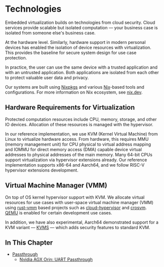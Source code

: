 <!--
    Copyright 2022-2023 TII (SSRC) and the Ghaf contributors
    SPDX-License-Identifier: CC-BY-SA-4.0
-->

# Technologies

Embedded virtualization builds on technologies from cloud security. Cloud services provide scalable but isolated computation — your business case is isolated from someone else's business case.

At the hardware level. Similarly, hardware support in modern personal devices has enabled the isolation of device resources with virtualization. This provides the baseline for secure system design for use case protection.

In practice, the user can use the same device with a trusted application and with an untrusted application. Both applications are isolated from each other to protect valuable user data and privacy.

Our systems are built using [Nixpkgs](https://github.com/NixOS/nixpkgs) and various [Nix](https://nixos.org/guides/nix-language.html)-based tools and configurations. For more information on Nix ecosystem, see [nix.dev](https://nix.dev/).


## Hardware Requirements for Virtualization

Protected computation resources include CPU, memory, storage, and other IO devices. Allocation of these resources is managed with the hypervisor.

In our reference implementation, we use KVM (Kernel Virtual Machine) from Linux to virtualize hardware access. From hardware, this requires MMU (memory management unit) for CPU physical to virtual address mapping and IOMMU for direct memory access (DMA) capable device virtual addresses to physical addresses of the main memory. Many 64-bit CPUs support virtualization via hypervisor extensions already. Our reference implementation supports x86-64 and Aarch64, and we follow RISC-V hypervisor extensions development.


## Virtual Machine Manager (VMM)

On top of OS kernel hypervisor support with KVM. We allocate virtual resources for use cases with user-space virtual machine manager (VMM) using [rust-vmm](https://github.com/rust-vmm) based projects such as [cloud-hypervisor](https://github.com/cloud-hypervisor/cloud-hypervisor) and [crosvm](https://github.com/google/crosvm). [QEMU](https://www.qemu.org/) is enabled for certain development use cases.

In addition, we have also experimental, Aarch64 demonstrated support for a KVM variant — [KVMS](https://github.com/jkrh/kvms) — which adds security features to standard KVM.


## In This Chapter

- [Passthrough](./passthrough.md)
  - [Nvidia AGX Orin: UART Passthrough](./nvidia_agx_pt_uart.md)

